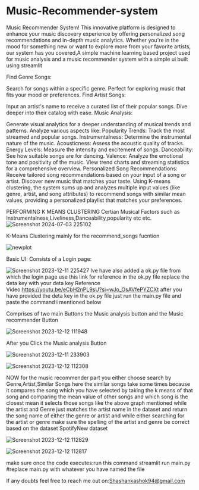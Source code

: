 # Music-Recommender-system
Music Recommender System! This innovative platform is designed to enhance your music discovery experience by offering personalized song recommendations and in-depth music analytics. Whether you're in the mood for something new or want to explore more from your favorite artists, our system has you covered,A simple machine learning based project used for music analysis and a music recommender system with a simple ui built using streamlit 

Find Genre Songs:

Search for songs within a specific genre. Perfect for exploring music that fits your mood or preferences.
Find Artist Songs:

Input an artist's name to receive a curated list of their popular songs. Dive deeper into their catalog with ease.
Music Analysis:

Generate visual analytics for a deeper understanding of musical trends and patterns.
Analyze various aspects like:
Popularity Trends: Track the most streamed and popular songs.
Instrumentalness: Determine the instrumental nature of the music.
Acousticness: Assess the acoustic quality of tracks.
Energy Levels: Measure the intensity and excitement of songs.
Danceability: See how suitable songs are for dancing.
Valence: Analyze the emotional tone and positivity of the music.
View trend charts and streaming statistics for a comprehensive overview.
Personalized Song Recommendations:
Receive tailored song recommendations based on your input of a song or artist. Discover new music that matches your taste.
Using K-means clustering, the system sums up and analyzes multiple input values (like genre, artist, and song attributes) to recommend songs with similar mean values, providing a personalized playlist that matches your preferences.

PERFORMING K MEANS CLUSTERING 
Certian Musical Factors such as Instrumentalness,Liveliness,Danceability,popularity etc etc.
![Screenshot 2024-07-03 225102](https://github.com/ShashankAQ/Music-Recommender-system/assets/139737140/f0113fa1-7d3b-4973-9337-9014dc624d27)


K-Means Clustering mainly for the recommend_songs fucntion


![newplot](https://github.com/ShashankAQ/Music-Recommender-system/assets/139737140/51f86b60-fab4-47d0-8c0a-941ec1e1465f)


Basic UI:
Consists of a Login page:

![Screenshot 2023-12-11 225427](https://github.com/ShashankAQ/Music-Recommender-system/assets/139737140/6caec0eb-5e4c-4b53-98d8-f68d61d584db)
Ive have also added a ok.py file from which the login page use this link for reference in the ok.py file replace the deta key with your deta key 
Reference Video:https://youtu.be/eCbH2nPL9sU?si=wJo_OsAVfePYZCXt
after you have provided the deta key in the ok.py file just run the main.py file and paste the command i mentioned  below

Comprises of two main Buttons the Music analysis button and the Music recommender Button 

![Screenshot 2023-12-12 111948](https://github.com/ShashankAQ/Music-Recommender-system/assets/139737140/7d8cfc27-10e8-44f1-9a0b-5cc9e006864f)


After you Click the Music analysis Button 

![Screenshot 2023-12-11 233903](https://github.com/ShashankAQ/Music-Recommender-system/assets/139737140/770638fd-674d-4988-961a-e487a6ed8929)


![Screenshot 2023-12-12 112308](https://github.com/ShashankAQ/Music-Recommender-system/assets/139737140/845880d1-b956-4003-8629-7cfe3f30d88d)


NOW for the music recommender part you either choose search by Genre,Artist,Similar Songs here the similar songs take some times because it compares the song which you have selected by taking the k means of that song and comparing  the mean value of other songs and which song is the closest mean it selects those songs like the above graph mentioned while the artist and Genre just matches the artist name in the dataset and return the song name of either the genre or artist and while either searching for the artist or genre make sure the spelling of the artist and genre be correct based on the dataset SpotifyNew dataset


![Screenshot 2023-12-12 112829](https://github.com/ShashankAQ/Music-Recommender-system/assets/139737140/34b5a3f2-6354-4cfd-b61e-300d6dd59b90)



![Screenshot 2023-12-12 112817](https://github.com/ShashankAQ/Music-Recommender-system/assets/139737140/36cb26fe-88b0-4de8-972e-3f5fb5675812)

make sure once the code executes:run this command streamlit run main.py #replace main.py with whatever you have named the file 

If any doubts feel free to reach me out on:Shashankashok94@gmail.com

